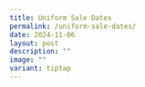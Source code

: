 ```yaml
---
title: Uniform Sale Dates
permalink: /uniform-sale-dates/
date: 2024-11-06
layout: post
description: ""
image: ""
variant: tiptap
---
```

